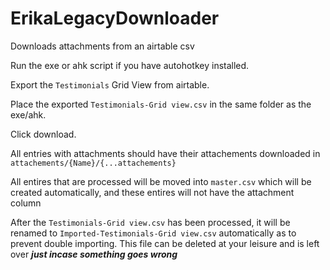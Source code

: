 # ErikaLegacyDownloader
Downloads attachments from an airtable csv

Run the exe or ahk script if you have autohotkey installed.

Export the `Testimonials` Grid View from airtable.

Place the exported `Testimonials-Grid view.csv` in the same folder as the exe/ahk.

Click download.

All entries with attachments should have their attachements downloaded in `attachements/{Name}/{...attachements}`

All entires that are processed will be moved into `master.csv` which will be created automatically, and these entires will not have the attachment column

After the `Testimonials-Grid view.csv` has been processed, it will be renamed to `Imported-Testimonials-Grid view.csv` automatically as to prevent double importing.
This file can be deleted at your leisure and is left over ***just incase something goes wrong***
